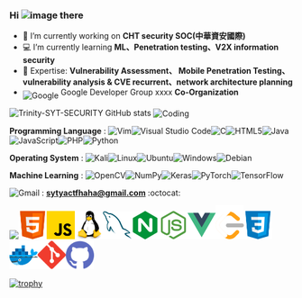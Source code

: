### Hi  ![image](https://user-images.githubusercontent.com/96654161/169802253-3534a8ac-c135-452d-90f5-8b14f6d65c73.png) there



<!--
**Trinity-SYT-SECURITY/Trinity-SYT-SECURITY** is a ✨ _special_ ✨ repository because its `README.md` (this file) appears on your GitHub profile.

Here are some ideas to get you started:

- 🔭 I’m currently working on ...
- 🌱 I’m currently learning ...
- 👯 I’m looking to collaborate on ...
- 🤔 I’m looking for help with ...
- 💬 Ask me about ...
- 📫 How to reach me: ...
- 😄 Pronouns: ...
- ⚡ Fun fact: ...
-->

- 🏢 I’m currently working on **CHT security SOC(中華資安國際)**
- 💻 I’m currently learning **ML、Penetration testing、V2X information security**
- 🐇 Expertise: **Vulnerability Assessment、 Mobile Penetration Testing、vulnerability analysis & CVE recurrent、network architecture planning**
- <img src="https://www.google.com/images/branding/googlelogo/1x/googlelogo_color_272x92dp.png" alt="Google" width="40" height="20" align="middle" style="vertical-align"> Google Developer Group xxxx **Co-Organization**

![Trinity-SYT-SECURITY GitHub stats](https://github-readme-stats.vercel.app/api?username=Trinity-SYT-SECURITY&show_icons=true&theme=transparent)
<img align="Center" alt="Coding" width="600" src="https://www.icy2003.com/usr/uploads/2020/06/3721666653.gif">


**Programming Language** : ![Vim](https://img.shields.io/badge/VIM-%2311AB00.svg?style=for-the-badge&logo=vim&logoColor=white)![Visual Studio Code](https://img.shields.io/badge/Visual%20Studio%20Code-0078d7.svg?style=for-the-badge&logo=visual-studio-code&logoColor=white)![C](https://img.shields.io/badge/c-%2300599C.svg?style=for-the-badge&logo=c&logoColor=white)![HTML5](https://img.shields.io/badge/html5-%23E34F26.svg?style=for-the-badge&logo=html5&logoColor=white)![Java](https://img.shields.io/badge/java-%23ED8B00.svg?style=for-the-badge&logo=java&logoColor=white)![JavaScript](https://img.shields.io/badge/javascript-%23323330.svg?style=for-the-badge&logo=javascript&logoColor=%23F7DF1E)![PHP](https://img.shields.io/badge/php-%23777BB4.svg?style=for-the-badge&logo=php&logoColor=white)![Python](https://img.shields.io/badge/python-3670A0?style=for-the-badge&logo=python&logoColor=ffdd54)

**Operating System** : ![Kali](https://img.shields.io/badge/Kali-268BEE?style=for-the-badge&logo=kalilinux&logoColor=white)![Linux](https://img.shields.io/badge/Linux-FCC624?style=for-the-badge&logo=linux&logoColor=black)![Ubuntu](https://img.shields.io/badge/Ubuntu-E95420?style=for-the-badge&logo=ubuntu&logoColor=white)![Windows](https://img.shields.io/badge/Windows-0078D6?style=for-the-badge&logo=windows&logoColor=white)![Debian](https://img.shields.io/badge/Debian-D70A53?style=for-the-badge&logo=debian&logoColor=white)

**Machine Learning** : ![OpenCV](https://img.shields.io/badge/opencv-%23white.svg?style=for-the-badge&logo=opencv&logoColor=white)![NumPy](https://img.shields.io/badge/numpy-%23013243.svg?style=for-the-badge&logo=numpy&logoColor=white)![Keras](https://img.shields.io/badge/Keras-%23D00000.svg?style=for-the-badge&logo=Keras&logoColor=white)![PyTorch](https://img.shields.io/badge/PyTorch-%23EE4C2C.svg?style=for-the-badge&logo=PyTorch&logoColor=white)![TensorFlow](https://img.shields.io/badge/TensorFlow-%23FF6F00.svg?style=for-the-badge&logo=TensorFlow&logoColor=white)

![Gmail](https://img.shields.io/badge/Gmail-D14836?style=for-the-badge&logo=gmail&logoColor=white) : **sytyactfhaha@gmail.com** :octocat:

<img src="https://github.com/simple-icons/simple-icons/blob/develop/icons/hackthebox.svg" width="50"/><img src="https://github.com/programmer-zhang/programmer-zhang/blob/main/images/html.svg" width="50"/><img src="https://github.com/programmer-zhang/programmer-zhang/blob/main/images/javascript.svg" width="50"/><img src="https://github.com/programmer-zhang/programmer-zhang/blob/main/images/linux.svg" width="50"/><img src="https://github.com/programmer-zhang/programmer-zhang/blob/main/images/mysql.svg" width="50"/><img src="https://github.com/programmer-zhang/programmer-zhang/blob/main/images/nginx.svg" width="50"/><img src="https://github.com/programmer-zhang/programmer-zhang/blob/main/images/nodejs.svg" width="50"/><img src="https://github.com/programmer-zhang/programmer-zhang/blob/main/images/vuejs.svg" width="50"/><img src="https://github.com/programmer-zhang/programmer-zhang/blob/main/images/leet-code.svg" width="50"/><img src="https://github.com/programmer-zhang/programmer-zhang/blob/main/images/css.svg" width="50"/><img src="https://github.com/programmer-zhang/programmer-zhang/blob/main/images/docker.svg" width="50"/><img src="https://github.com/programmer-zhang/programmer-zhang/blob/main/images/git.svg" width="50"/><img src="https://github.com/programmer-zhang/programmer-zhang/blob/main/images/github.svg" width="50"/>


[![trophy](https://github-profile-trophy.vercel.app/?username=Trinity-SYT-SECURITY)](https://github.com/ryo-ma/github-profile-trophy)
